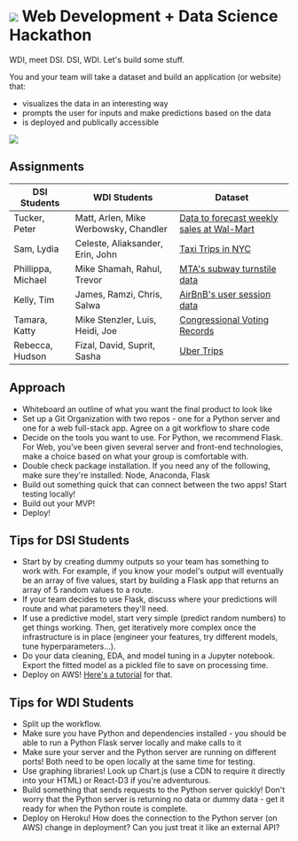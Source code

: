 # ![](https://ga-dash.s3.amazonaws.com/production/assets/logo-9f88ae6c9c3871690e33280fcf557f33.png) Web Development + Data Science Hackathon

WDI, meet DSI. DSI, WDI. Let's build some stuff.

You and your team will take a dataset and build an application (or website) that:
- visualizes the data in an interesting way
- prompts the user for inputs and make predictions based on the data
- is deployed and publically accessible

![](http://pppre.s3.amazonaws.com/2e5adf67004f3eea/5bf13f68c7e34663baf32d1e22cb4fef.jpg)

## Assignments

| DSI Students | WDI Students | Dataset |  
|--------------|--------------|---------|
| Tucker, Peter | Matt, Arlen, Mike Werbowsky, Chandler | [Data to forecast weekly sales at Wal-Mart](https://www.kaggle.com/c/walmart-recruiting-store-sales-forecasting/data) |
| Sam, Lydia | Celeste, Aliaksander, Erin, John | [Taxi Trips in NYC](http://www.nyc.gov/html/tlc/html/about/trip_record_data.shtml) |  
| Phillippa, Michael | Mike Shamah, Rahul, Trevor | [MTA's subway turnstile data](http://web.mta.info/developers/turnstile.html) |  
| Kelly, Tim | James, Ramzi, Chris, Salwa | [AirBnB's user session data](http://databits.io/challenges/airbnb-user-pathways-challenge) |
| Tamara, Katty | Mike Stenzler, Luis, Heidi, Joe | [Congressional Voting Records](https://github.com/unitedstates/congress-legislators) |
| Rebecca, Hudson | Fizal, David, Suprit, Sasha | [Uber Trips](https://github.com/fivethirtyeight/uber-tlc-foil-response) |  


## Approach
- Whiteboard an outline of what you want the final product to look like
- Set up a Git Organization with two repos - one for a Python server and one for a web full-stack app. Agree on a git workflow to share code
- Decide on the tools you want to use. For Python, we recommend Flask. For Web, you've been given several server and front-end technologies, make a choice based on what your group is comfortable with.
- Double check package installation. If you need any of the following, make sure they're installed: Node, Anaconda, Flask
- Build out something quick that can connect between the two apps! Start testing locally!
- Build out your MVP!
- Deploy!

## Tips for DSI Students
- Start by by creating dummy outputs so your team has something to work with. For example, if you know your model's output will eventually be an array of five values, start by building a Flask app that returns an array of 5 random values to a route.
- If your team decides to use Flask, discuss where your predictions will route and what parameters they'll need.
- If use a predictive model, start very simple (predict random numbers) to get things working. Then, get iteratively more complex once the infrastructure is in place (engineer your features, try different models, tune hyperparameters...).
- Do your data cleaning, EDA, and model tuning in a Jupyter notebook. Export the fitted model as a pickled file to save on processing time.
- Deploy on AWS! [Here's a tutorial](aws-flask-tutorial.md) for that.

## Tips for WDI Students
- Split up the workflow.
- Make sure you have Python and dependencies installed - you should be able to run a Python Flask server locally and make calls to it
- Make sure your server and the Python server are running on different ports! Both need to be open locally at the same time for testing.
- Use graphing libraries! Look up Chart.js (use a CDN to require it directly into your HTML) or React-D3 if you're adventurous.
- Build something that sends requests to the Python server quickly! Don't worry that the Python server is returning no data or dummy data - get it ready for when the Python route is complete.
- Deploy on Heroku! How does the connection to the Python server (on AWS) change in deployment? Can you just treat it like an external API?

